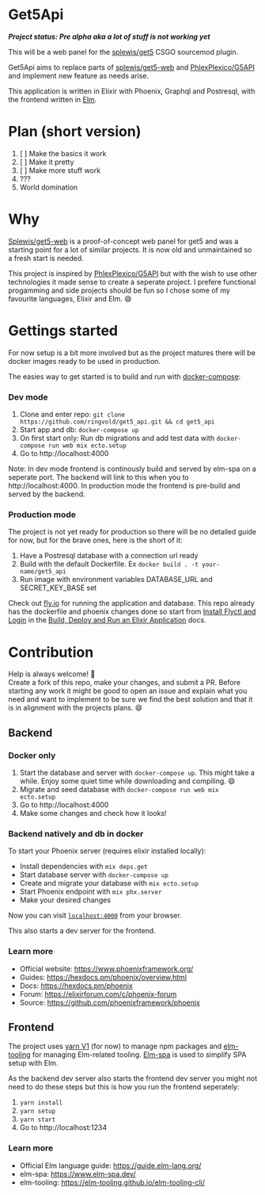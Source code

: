 # Get5Api

***Project status: Pre alpha aka a lot of stuff is not working yet***

This will be a web panel for the [splewis/get5](https://github.com/splewis/get5) CSGO sourcemod plugin.

Get5Api aims to replace parts of [splewis/get5-web] and [PhlexPlexico/G5API] 
and implement new feature as needs arise.

This application is written in Elixir with Phoenix, Graphql and Postresql, with 
the frontend written in [Elm](https://elm-lang.org/).

# Plan (short version)

1. [ ] Make the basics it work
2. [ ] Make it pretty
3. [ ] Make more stuff work
4. ???
5. World domination

# Why

[Splewis/get5-web] is a proof-of-concept web panel for get5 and was a 
starting point for a lot of similar projects. It is now old and unmaintained
so a fresh start is needed.

This project is inspired by [PhlexPlexico/G5API] but with the wish to use other 
technologies it made sense to create a seperate project. I prefere functional 
progamming and side projects should be fun so I chose some of my favourite 
languages, Elixir and Elm. 😄


[PhlexPlexico/G5API]: https://github.com/PhlexPlexico/G5API
[splewis/get5-web]: https://github.com/splewis/get5-web


# Gettings started

For now setup is a bit more involved but as the project matures there will be 
docker images ready to be used in production. 

The easies way to get started is to build and run with [docker-compose]:

### Dev mode

1. Clone and enter repo: `git clone https://github.com/ringvold/get5_api.git && cd get5_api`
2. Start app and db: `docker-compose up`
3. On first start only: Run db migrations and add test data with `docker-compose run web mix ecto.setup`
3. Go to http://localhost:4000

Note: In dev mode frontend is continously build and served by elm-spa on a 
seperate port. The backend will link to this when you to 
http://localhost:4000.
In production mode the frontend is pre-build and served by the backend.

### Production mode

The project is not yet ready for production so there will be no detailed guide 
for now, but for the brave ones, here is the short of it:

1. Have a Postresql database with a connection url ready
2. Build with the default Dockerfile. Ex `docker build . -t your-name/get5_api`
3. Run image with environment variables DATABASE_URL and SECRET_KEY_BASE set

Check out [fly.io](https://fly.io) for running the application and database. This repo 
already has the dockerfile and phoenix changes done so start from 
[Install Flyctl and Login](https://fly.io/docs/getting-started/elixir/#install-flyctl-and-login) in the 
[Build, Deploy and Run an Elixir Application](https://fly.io/docs/getting-started/elixir/) docs.

[docker-compose]: https://docs.docker.com/compose/

# Contribution

Help is always welcome! 🙌  
Create a fork of this repo, make your changes, and submit a PR. 
Before starting any work it might be good to open an issue and explain what you 
need and want to implement to be sure we find the best solution and that it is 
in alignment with the projects plans. 😄

## Backend

### Docker only

1. Start the database and server with `docker-compose up`. This might take a while. 
Enjoy some quiet time while downloading and compiling. 😄
2. Migrate and seed database with `docker-compose run web mix ecto.setup`
3. Go to http://localhost:4000
4. Make some changes and check how it looks!


### Backend natively and db in docker

To start your Phoenix server (requires elixir installed locally):

  * Install dependencies with `mix deps.get`
  * Start database server with `docker-compose up`
  * Create and migrate your database with `mix ecto.setup`
  * Start Phoenix endpoint with `mix phx.server`
  * Make your desired changes

Now you can visit [`localhost:4000`](http://localhost:4000) from your browser.

This also starts a dev server for the frontend.

### Learn more

  * Official website: https://www.phoenixframework.org/
  * Guides: https://hexdocs.pm/phoenix/overview.html
  * Docs: https://hexdocs.pm/phoenix
  * Forum: https://elixirforum.com/c/phoenix-forum
  * Source: https://github.com/phoenixframework/phoenix

## Frontend

The project uses [yarn V1](https://classic.yarnpkg.com/lang/en/) (for now) to manage npm packages and 
[elm-tooling](https://elm-tooling.github.io/elm-tooling-cli/) for managing Elm-related tooling. [Elm-spa](https://www.elm-spa.dev/) is used to 
simplify SPA setup with Elm.

As the backend dev server also starts the frontend dev server you might not 
need to do these steps but this is how you run the frontend seperately:

1. `yarn install`
2. `yarn setup`
3. `yarn start`
4. Go to http://localhost:1234

### Learn more

  * Official Elm language guide: https://guide.elm-lang.org/
  * elm-spa: https://www.elm-spa.dev/
  * elm-tooling: https://elm-tooling.github.io/elm-tooling-cli/
